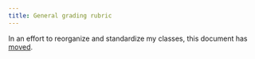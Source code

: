 ```yaml
---
title: General grading rubric
---
```


In an effort to reorganize and standardize my classes, this document has [moved][ref01].

[ref01]: https://github.com/pmean/classes/blob/master/general/src/general-grading-rubric.md
